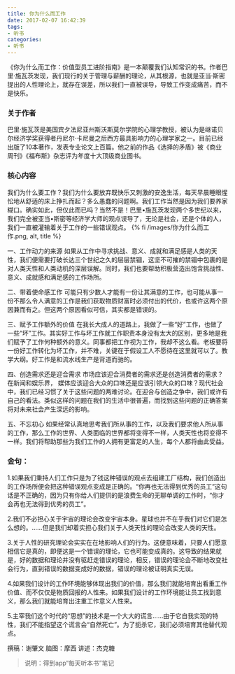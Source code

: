 ```yaml
---
title: 你为什么而工作
date: 2017-02-07 16:42:39
tags:
- 听书
categories:
- 听书
---
```


《你为什么而工作：价值型员工进阶指南》是一本颠覆我们认知常识的书。作者巴里·施瓦茨发现，我们现行的关于管理与薪酬的理论，从其根源，也就是亚当·斯密提出的人性理论上，就存在误差，所以我们一直被误导，导致工作变成痛苦，而不是快乐。

<!-- more -->

### 关于作者

巴里·施瓦茨是美国宾夕法尼亚州斯沃斯莫尔学院的心理学教授，被认为是继诺贝尔经济学奖获得者丹尼尔·卡尼曼之后西方最具影响力的心理学家之一。目前已经出版了10本著作，发表专业论文上百篇。他之前的作品《选择的矛盾》被《商业周刊》《福布斯》杂志评为年度十大顶级商业图书。

### 核心内容

我们为什么要工作？我们为什么要放弃既快乐又刺激的安逸生活，每天早晨睡眼惺忪地从舒适的床上挣扎而起？多么愚蠢的问题啊。我们工作当然是因为我们要养家糊口。确实如此，但仅此而已吗？当然不是！巴里•施瓦茨发现两个多世纪以来，我们完全被亚当•斯密等经济学大师的观点误导了，无论是社会，还是个体的人，我们一直被灌输着关于工作的一些错误观点。
{% fi /images/你为什么而工作.png, alt, title %}

一、工作动力的来源 如果从工作中寻求挑战、意义、成就和满足感是人类的天性，我们便需要打破长达三个世纪之久的层层禁锢，这坚不可摧的禁锢中包裹的是对人类天性和人类动机的深层误解。同时，我们也要帮助积极营造出饱含挑战性、意义、成就感和满足感的工作场所。

二、带着使命感工作 可能只有少数人才能有一份让其满意的工作，也可能从事一份不那么令人满意的工作是我们获取物质财富时必须付出的代价，也或许这两个原因兼而有之。但这两个原因看似可信，其实都是错误的。

三、赋予工作额外的价值 在我长大成人的道路上，我做了一些“好”工作，也做了一些“坏”工作。其实好工作与坏工作就工作职责本身没有太大的区别，更多地是我们赋予了工作何种额外的意义。同事都把工作视为工作，我却不这么看。老板要将一份好工作转化为坏工作，并不难，关键在于假设工人不愿待在这里就可以了。教学大纲。好工作是和流水线生产是背道而驰的。

四、创造需求还是迎合需求 市场应该迎合消费者的需求还是创造消费者的需求？在新闻和娱乐界， 媒体应该迎合大众的口味还是应该引领大众的口味？现代社会中，我们已经习惯了关于这些问题的两难讨论。在迎合与创造之争中，我们或许有自己的看法。类似这样的问题在我们的生活中很普遍，而找到这些问题的正确答案将对未来社会产生深远的影响。

五、不忘初心 如果经常认真地思考我们所从事的工作，以及我们要求他人所从事的工作，那么工作的世界、人类面临的世界都将变得不一样，人类天性也将变得不一样。我们将帮助那些为我们工作的人拥有更富足的人生，每个人都将由此受益。

### 金句：

1.如果我们秉持人们工作只是为了钱这种错误的观点去组建工厂结构，我们创造出的工作场所便会把这种错误观点变成是正确的。“你再也无法得到优秀的员工”这句话是不正确的，因为只有你给人们提供的是浪费生命的无聊单调的工作时，“你才会再也无法得到优秀的员工”。

2.我们不必担心关于宇宙的理论会改变宇宙本身。星球也并不在乎我们对它们是怎么想的。……但是我们却着实担心我们关于人类天性的理论会改变人类的天性。

3.关于人性的研究理论会实实在在地影响人们的行为。这便意味着，只要人们愿意相信它是真的，即便这是一个错误的理论，它也可能变成真的。这导致的结果就是，好的数据和理论并没有驱赶走错误的理论，相反，错误的理论会不断地改变社会行为，直到错误的数据变成好的数据，错误的理论被证明真实无误。

4.如果我们设计的工作环境能够体现出我们的价值，那么我们就能培育出看重工作价值、而不仅仅是物质回报的人性来。如果我们设计的工作环境能让员工找到意义，那么我们就能培育出注重工作意义人性来。

5.主宰我们这个时代的“思想”的技术是一个大大的谎言……由于它自我实现的特性，我们不能指望这个谎言会“自然死亡”。为了扼杀它，我们必须培育其他替代观点。

撰稿：谢肇文
脑图：摩西
讲述：杰克糖

> 说明：得到app“每天听本书”笔记